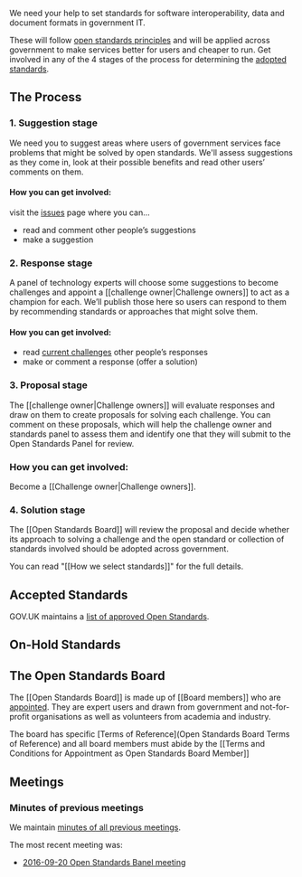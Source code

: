 We need your help to set standards for software interoperability, data and document formats in government IT. 

These will follow [open standards principles](https://www.gov.uk/government/publications/open-standards-principles/open-standards-principles#open-standards-principles) and will be applied across government to make services better for users and cheaper to run. Get involved in any of the 4 stages of the process for determining the [adopted standards](https://www.gov.uk/government/publications/open-standards-for-government).

## The Process

### 1. Suggestion stage
We need you to suggest areas where users of government services face problems that might be solved by open standards. We'll assess suggestions as they come in, look at their possible benefits and read other users’ comments on them.

#### How you can get involved:
visit the [issues](https://github.com/alphagov/tech-and-data-standards/issues) page where you can...
- read and comment other people’s suggestions
- make a suggestion
 
### 2. Response stage
A panel of technology experts will choose some suggestions to become challenges and appoint a [[challenge owner|Challenge owners]] to act as a champion for each. We’ll publish those here so users can respond to them by recommending standards or approaches that might solve them.

#### How you can get involved:
- read [current challenges](https://github.com/alphagov/tech-and-data-standards/issues) other people’s responses
- make or comment a response (offer a solution)

### 3. Proposal stage
The [[challenge owner|Challenge owners]] will evaluate responses and draw on them to create proposals for solving each challenge. You can comment on these proposals, which will help the challenge owner and standards panel to assess them and identify one that they will submit to the Open Standards Panel for review.

### How you can get involved:
Become a [[Challenge owner|Challenge owners]].

### 4. Solution stage
The [[Open Standards Board]] will review the proposal and decide whether its approach to solving a challenge and the open standard or collection of standards involved should be adopted across government.

You can read "[[How we select standards]]" for the full details.

## Accepted Standards
GOV.UK maintains a [list of approved Open Standards](https://www.gov.uk/government/publications/open-standards-for-government).

## On-Hold Standards

## The Open Standards Board

The [[Open Standards Board]] is made up of [[Board members]] who are [appointed](Appointment-as-Open-Standards-Board-Member). They are expert users and drawn from government and not-for-profit organisations as well as volunteers from academia and industry.

The board has specific [Terms of Reference](Open Standards Board Terms of Reference) and all board members must abide by the [[Terms and Conditions for Appointment as Open Standards Board Member]]

## Meetings


### Minutes of previous meetings

We maintain [minutes of all previous meetings](_meetings).

The most recent meeting was:

* [2016-09-20 Open Standards Banel meeting](2017‐06‐20-Open-Standards-Boad-meeting)
